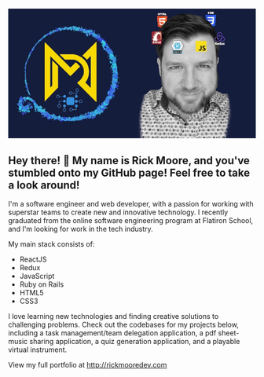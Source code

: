 ![alt text](https://github.com/dirklo/dirklo/blob/main/github-header-sm.jpg?raw=true)
## Hey there! 👋 My name is Rick Moore, and you've stumbled onto my GitHub page!  Feel free to take a look around!

I'm a software engineer and web developer, with a passion for working with superstar teams to create new and innovative technology.  I recently graduated from the online software engineering program at Flatiron School, and I'm looking for work in the tech industry.

My main stack consists of:
* ReactJS
* Redux
* JavaScript
* Ruby on Rails
* HTML5
* CSS3

I love learning new technologies and finding creative solutions to challenging problems.  Check out the codebases for my projects below, including a task management/team delegation application, a pdf sheet-music sharing application, a quiz generation application, and a playable virtual instrument.  

View my full portfolio at http://rickmooredev.com
